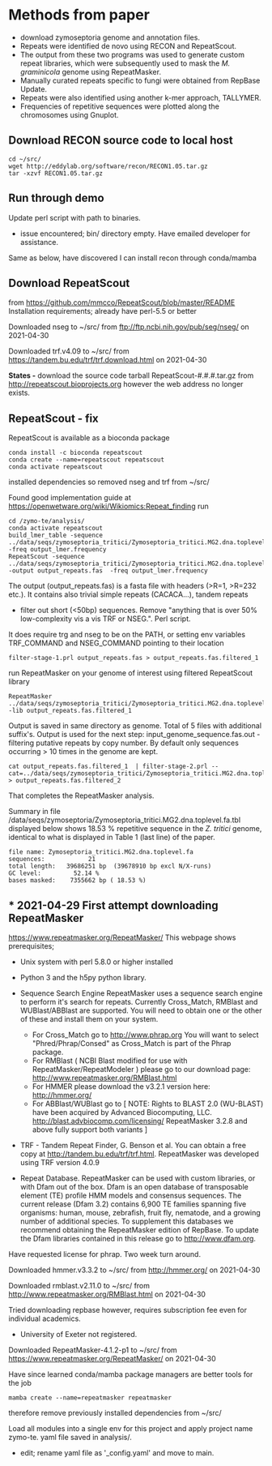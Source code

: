 # Methods from paper
- download zymoseptoria genome and annotation files.
- Repeats were identified de novo using RECON and RepeatScout.
- The output from these two programs was used to generate custom repeat libraries, which were subsequently used to mask the *M. graminicola* genome using RepeatMasker. 
- Manually curated repeats specific to fungi were obtained from RepBase Update. 
- Repeats were also identified using another k-mer approach, TALLYMER.
- Frequencies of repetitive sequences were plotted along the chromosomes using Gnuplot.

## Download RECON source code to local host

    cd ~/src/
    wget http://eddylab.org/software/recon/RECON1.05.tar.gz
    tar -xzvf RECON1.05.tar.gz

## Run through demo
Update perl script with path to binaries.
- issue encountered; bin/ directory empty. Have emailed developer for assistance.

Same as below, have discovered I can install recon through conda/mamba


## Download RepeatScout
from https://github.com/mmcco/RepeatScout/blob/master/README
Installation requirements;
already have perl-5.5 or better

Downloaded nseg to ~/src/ from ftp://ftp.ncbi.nih.gov/pub/seg/nseg/ on 2021-04-30

Downloaded trf.v4.09 to ~/src/ from https://tandem.bu.edu/trf/trf.download.html on 2021-04-30

**States -** download the source code tarball RepeatScout-#.#.#.tar.gz 
from http://repeatscout.bioprojects.org however the web address no longer exists.

## RepeatScout - fix
RepeatScout is available as a bioconda package
    
    conda install -c bioconda repeatscout
    conda create --name=repeatscout repeatscout
    conda activate repeatscout

installed dependencies so  removed nseg and trf from ~/src/

Found good implementation guide at https://openwetware.org/wiki/Wikiomics:Repeat_finding
run
    
    cd /zymo-te/analysis/
    conda activate repeatscout
    build_lmer_table -sequence ../data/seqs/zymoseptoria_tritici/Zymoseptoria_tritici.MG2.dna.toplevel.fa -freq output_lmer.frequency
    RepeatScout -sequence ../data/seqs/zymoseptoria_tritici/Zymoseptoria_tritici.MG2.dna.toplevel.fa -output output_repeats.fas  -freq output_lmer.frequency

The output (output_repeats.fas) is a fasta file with headers (>R=1, >R=232 etc.). It contains also trivial simple repeats (CACACA...), tandem repeats

- filter out short (<50bp) sequences. Remove "anything that is over 50% low-complexity vis a vis TRF or NSEG.". Perl script.

It does require trg and nseg to be on the PATH, or setting env variables TRF_COMMAND and NSEG_COMMAND pointing to their location

    filter-stage-1.prl output_repeats.fas > output_repeats.fas.filtered_1

run RepeatMasker on your genome of interest using filtered RepeatScout library

    RepeatMasker  ../data/seqs/zymoseptoria_tritici/Zymoseptoria_tritici.MG2.dna.toplevel.fa -lib output_repeats.fas.filtered_1

Output is saved in same directory as genome. Total of 5 files with additional suffix's.
Output is used for the next step: input_genome_sequence.fas.out - filtering putative repeats by copy number. By default only sequences occurring > 10 times in the genome are kept.

    cat output_repeats.fas.filtered_1  | filter-stage-2.prl --cat=../data/seqs/zymoseptoria_tritici/Zymoseptoria_tritici.MG2.dna.toplevel.fa.out > output_repeats.fas.filtered_2

That completes the RepeatMasker analysis.

Summary in file /data/seqs/zymoseptoria/Zymoseptoria_tritici.MG2.dna.toplevel.fa.tbl displayed below shows 18.53 % repetitive sequence in the *Z. tritici* genome, identical to what is displayed in Table 1 (last line) of the paper.

    file name: Zymoseptoria_tritici.MG2.dna.toplevel.fa
    sequences:            21
    total length:   39686251 bp  (39678910 bp excl N/X-runs)
    GC level:         52.14 %
    bases masked:    7355662 bp ( 18.53 %)

## \* 2021-04-29 First attempt downloading RepeatMasker
https://www.repeatmasker.org/RepeatMasker/
This webpage shows prerequisites;

- Unix system with perl 5.8.0 or higher installed
- Python 3 and the h5py python library.
- Sequence Search Engine
RepeatMasker uses a sequence search engine to perform it's search for repeats. Currently Cross_Match, RMBlast and WUBlast/ABBlast are supported. You will need to obtain one or the other of these and install them on your system.

    - For Cross_Match go to http://www.phrap.org You will want to select "Phred/Phrap/Consed" as Cross_Match is part of the Phrap package.
    - For RMBlast ( NCBI Blast modified for use with RepeatMasker/RepeatModeler ) please go to our download page: http://www.repeatmasker.org/RMBlast.html
    - For HMMER please download the v3.2.1 version here: http://hmmer.org/
    - For ABBlast/WUBlast go to [ NOTE: Rights to BLAST 2.0 (WU-BLAST) have been acquired by Advanced Biocomputing, LLC. http://blast.advbiocomp.com/licensing/ RepeatMasker 3.2.8 and above fully support both variants ]

- TRF - Tandem Repeat Finder, G. Benson et al. You can obtain a free copy at http://tandem.bu.edu/trf/trf.html. RepeatMasker was developed using TRF version 4.0.9

- Repeat Database. RepeatMasker can be used with custom libraries, or with Dfam out of the box. Dfam is an open database of transposable element (TE) profile HMM models and consensus sequences. The current release (Dfam 3.2) contains 6,900 TE families spanning five organisms: human, mouse, zebrafish, fruit fly, nematode, and a growing number of additional species. To supplement this databases we recommend obtaining the RepeatMasker edition of RepBase.
To update the Dfam libraries contained in this release go to http://www.dfam.org.

Have requested license for phrap. Two week turn around.

Downloaded hmmer.v3.3.2 to ~/src/ from http://hmmer.org/ on 2021-04-30

Downloaded rmblast.v2.11.0 to ~/src/ from http://www.repeatmasker.org/RMBlast.html on 2021-04-30

Tried downloading repbase however, requires subscription fee even for individual academics.

- University of Exeter not registered.

Downloaded RepeatMasker-4.1.2-p1 to ~/src/ from https://www.repeatmasker.org/RepeatMasker/ on 2021-04-30 

Have since learned conda/mamba package managers are better tools for the job

    mamba create --name=repeatmasker repeatmasker

therefore remove previously installed dependencies from ~/src/

Load all modules into a single env for this project and apply project name zymo-te. yaml file saved in analysis/.
- edit; rename yaml file as '_config.yaml' and move to main.